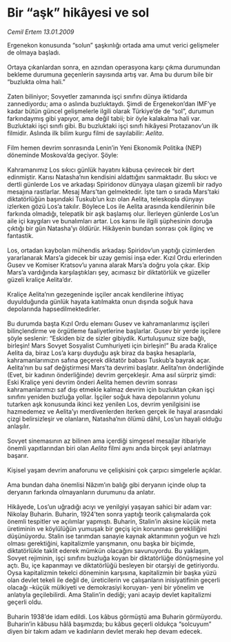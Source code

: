 # Bir “aşk” hikâyesi ve sol

*Cemil Ertem 13.01.2009*

<div class="taraf_structure_2col_1zq">
<div class="margen_n">



 <p>Ergenekon konusunda “solun” şaşkınlığı ortada ama umut verici gelişmeler de olmaya başladı. <br/><br/>Ortaya çıkanlardan sonra, en azından operasyona karşı çıkma durumundan bekleme durumuna geçenlerin sayısında artış var. Ama bu durum bile bir “buzlukta olma hali.” <br/><br/>Zaten biliniyor; Sovyetler zamanında işçi sınıfını dünya iktidarda zannediyordu; ama o aslında buzluktaydı. Şimdi de Ergenekon’dan IMF’ye kadar bütün güncel gelişmelerle ilgili olarak Türkiye’de de “sol”, durumun farkındaymış gibi yapıyor, ama değil tabii; bir öyle kalakalma hali var. Buzluktaki işçi sınıfı gibi. Bu buzluktaki işçi sınıfı hikâyesi Protazanov’un ilk filmidir. Aslında ilk bilim kurgu filmi de sayılabilir: <i>Aelita</i>. <br/><br/>Film hemen devrim sonrasında Lenin’in Yeni Ekonomik Politika (NEP) döneminde Moskova’da geçiyor. Şöyle: <br/><br/>Kahramanımız Los sıkıcı günlük hayatını kâbusa çevirecek bir dert edinmiştir. Karısı Natasha’nın kendisini aldattığını sanmaktadır. Bu sıkıcı ve dertli günlerde Los ve arkadaşı Spiridonov dünyaya ulaşan gizemli bir radyo mesajına rastlarlar. Mesaj Mars’tan gelmektedir. İşte tam o sırada Mars’taki diktatörlüğün başındaki Tuskub’un kızı olan Aelita, teleskopla dünyayı izlerken gözü Los’a takılır. Böylece Los ile Aelita arasında kendilerinin bile farkında olmadığı, telepatik bir aşk başlamış olur. İlerleyen günlerde Los’un aile içi kaygıları ve bunalımları artar. Los karısı ile ilgili şüphesinin doruğa çıktığı bir gün Natasha’yı öldürür. Hikâyenin bundan sonrası çok ilginç ve fantastik. <br/><br/>Los, ortadan kaybolan mühendis arkadaşı Spiridov’un yaptığı çizimlerden yararlanarak Mars’a gidecek bir uzay gemisi inşa eder. Kızıl Ordu erlerinden Gusev ve Komiser Kratsov’u yanına alarak Mars’a doğru yola çıkar. Ekip Mars’a vardığında karşılaştıkları şey, acımasız bir diktatörlük ve güzeller güzeli kraliçe Aelita’dır. <br/><br/>Kraliçe Aelita’nın gezegeninde işçiler ancak kendilerine ihtiyaç duyulduğunda günlük hayata katılmakta onun dışında soğuk hava depolarında hapsedilmektedirler. <br/><br/>Bu durumda başta Kızıl Ordu elemanı Gusev ve kahramanlarımız işçileri bilinçlendirme ve örgütleme faaliyetlerine başlarlar. Gusev bir yerde işçilere şöyle seslenir: “Eskiden biz de sizler gibiydik. Kurtuluşunuz size bağlı, birleşin! Mars Sovyet Sosyalist Cumhuriyeti için birleşin!” Bu arada Kraliçe Aelita da, biraz Los’a karşı duyduğu aşk biraz da başka hesaplarla, kahramanlarımızın safına geçerek diktatör babası Tuskub’a bayrak açar. Aelita’nın bu saf değiştirmesi Mars’ta devrimi başlatır. Aelita’nın önderliğinde (Evet, bir kadının önderliğinde) devrim gerçekleşir. Ama asıl sürpriz şimdi: Eski Kraliçe yeni devrim önderi Aelita hemen devrim sonrası kahramanlarımızı saf dışı etmekle kalmaz devrim için buzluktan çıkan işçi sınıfını yeniden buzluğa yollar. İşçiler soğuk hava depolarının yolunu tutarken aşk konusunda ikinci kez yenilen Los, devrim yenilgisini ise hazmedemez ve Aelita’yı merdivenlerden iterken gerçek ile hayal arasındaki çizgi belirsizleşir ve olanların, Natasha’nın ölümü dâhil, Los’un hayali olduğu anlaşılır. <br/><br/>Sovyet sinemasının az bilinen ama içerdiği simgesel mesajlar itibariyle önemli yapıtlarından biri olan <i>Aelita</i> filmi aynı anda birçok şeyi anlatmayı başarır. <br/><br/>Kişisel yaşam devrim anaforunu ve çelişkisini çok çarpıcı simgelerle açıklar. <br/><br/>Ama bundan daha önemlisi Nâzım’ın balığı gibi deryanın içinde olup ta deryanın farkında olmayanların durumunu da anlatır. <br/><br/>Hikâyede, Los’un uğradığı acıyı ve yenilgiyi yaşayan sahici bir adam var: Nikolay Buharin. Buharin, 1924’ten sonra yaptığı teorik çalışmalarda çok önemli tespitler ve açılımlar yapmıştı. Buharin, Stalin’in aksine küçük meta üretiminin ve köylülüğün yumuşak bir geçiş için korunması gerekliliğini düşünüyordu. Stalin ise tarımdan sanayie kaynak aktarımının yoğun ve hızlı olması gerektiğini, kapitalizmle yarışmanın, onu başka bir biçimde, diktatörlükle taklit ederek mümkün olacağını savunuyordu. Bu yaklaşım, Sovyet rejiminin, işçi sınıfını buzluğa koyan bir diktatörlüğe dönüşmesine yol açtı. Bu, içe kapanmayı ve diktatörlüğü besleyen bir otarşiyi de getiriyordu. Oysa kapitalizmin tekelci döneminin karşısına, kapitalizmin bir başka yüzü olan devlet tekeli ile değil de, üreticilerin ve çalışanların inisiyatifinin geçerli olacağı –küçük mülkiyeti ve demokrasiyi koruyan- yeni bir yönelim ve anlatıyla geçilebilirdi. Ama Stalin’in dediği; yani acayip devlet kapitalizmi geçerli oldu. <br/><br/>Buharin 1938’de idam edildi. Los kâbus görmüştü ama Buharin görmüyordu. Buharin’in kâbusu hâlâ başımızda; bu kâbus geçerli oldukça “solcuyum” diyen bir takım adam ve kadınların devlet merakı hep devam edecek.</p>

<br/>


<div id="taraf_not">
</div>

</div>


</div>
